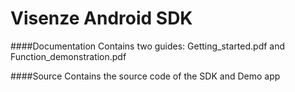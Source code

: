 Visenze Android SDK
=============

####Documentation
Contains two guides: Getting_started.pdf and Function_demonstration.pdf

####Source
Contains the source code of the SDK and Demo app


